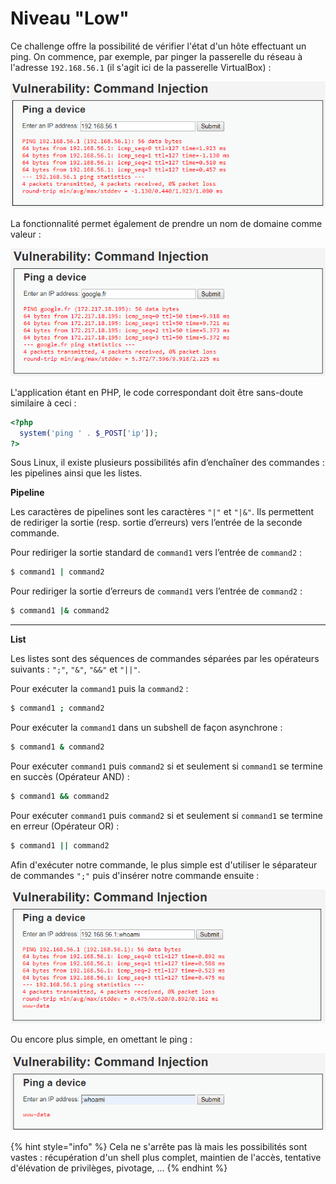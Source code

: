 # Niveau "Low"

Ce challenge offre la possibilité de vérifier l'état d'un hôte effectuant un ping. On commence, par exemple, par pinger la passerelle du réseau à l'adresse `192.168.56.1` (il s'agit ici de la passerelle VirtualBox) :

![](<../../../../.gitbook/assets/4a5a279f278e5d0ebb27a28c0a2f4112 (4).png>)

La fonctionnalité permet également de prendre un nom de domaine comme valeur :

![](<../../../../.gitbook/assets/1af09a9cea88570ebca54e3d844f604f (1).png>)

L'application étant en PHP, le code correspondant doit être sans-doute similaire à ceci :

```php
<?php
  system('ping ' . $_POST['ip']);
?>
```



Sous Linux, il existe plusieurs possibilités afin d’enchaîner des commandes : les pipelines ainsi que les listes.

**Pipeline**

Les caractères de pipelines sont les caractères `"|"` et `"|&"`. Ils permettent de rediriger la sortie (resp.  sortie d’erreurs) vers l’entrée de la seconde commande.

Pour rediriger la sortie standard de `command1` vers l’entrée de `command2` :

```bash
$ command1 | command2
```

Pour rediriger la sortie d’erreurs de `command1` vers l’entrée de `command2` :

```bash
$ command1 |& command2
```

****

**List**

Les listes sont des séquences de commandes séparées par les opérateurs suivants : `";"`, `"&"`, `"&&"` et `"||"`.

Pour exécuter la `command1` puis la `command2` :

```bash
$ command1 ; command2
```

Pour exécuter la `command1` dans un subshell de façon asynchrone :

```bash
$ command1 & command2
```

Pour exécuter `command1` puis `command2` si et seulement si `command1` se termine en succès (Opérateur AND) :

```bash
$ command1 && command2
```

Pour exécuter `command1` puis `command2` si et seulement si `command1` se termine en erreur (Opérateur OR) :

```bash
$ command1 || command2
```



Afin d'exécuter notre commande, le plus simple est d'utiliser le séparateur de commandes `";"` puis d'insérer notre commande ensuite :

![](<../../../../.gitbook/assets/0924c72b0350b0689b2ac2873a08a021 (1).png>)

Ou encore plus simple, en omettant le ping :

![](../../../../.gitbook/assets/9d20a849c5e27492b0ce432a852d4885.png)

{% hint style="info" %}
Cela ne s'arrête pas là mais les possibilités sont vastes : récupération d'un shell plus complet, maintien de l'accès, tentative d'élévation de privilèges, pivotage, ...
{% endhint %}

##
